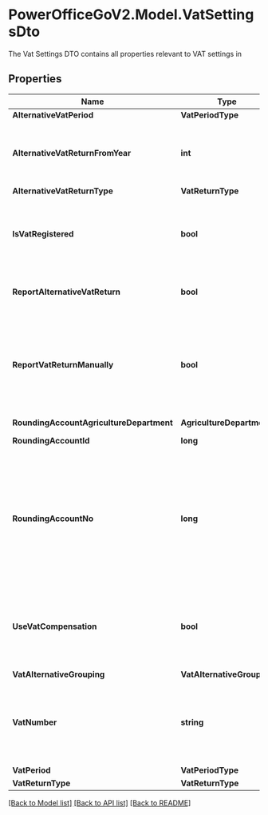 # PowerOfficeGoV2.Model.VatSettingsDto
The Vat Settings DTO contains all properties relevant to VAT settings in

## Properties

Name | Type | Description | Notes
------------ | ------------- | ------------- | -------------
**AlternativeVatPeriod** | **VatPeriodType** |  | [optional] 
**AlternativeVatReturnFromYear** | **int** | The year the client wants to start reporting additional vat returns. Relevant only if ReportAlternativeVatReturn is true. | [optional] [readonly] 
**AlternativeVatReturnType** | **VatReturnType** |  | [optional] 
**IsVatRegistered** | **bool** | Information on whether this this client is registered for Value Added Tax (VAT, norwegian: mva-registrert). If false, vat is not applied to outgoing invoices. | [optional] [readonly] 
**ReportAlternativeVatReturn** | **bool** | Information on whether this client report additional vat return for some departments. | [optional] [readonly] 
**ReportVatReturnManually** | **bool** | Information on whether this client report vat returns manually. True if the client are obliged to submit more than one type of vat return, are jointly registered or shall deliver vat return for vat compensation or reverse tax liability. | [optional] [readonly] 
**RoundingAccountAgricultureDepartment** | **AgricultureDepartment** |  | [optional] 
**RoundingAccountId** | **long** | The identifier of the rounding account number. | [optional] [readonly] 
**RoundingAccountNo** | **long** | The account used if rounding need to be posted when the principal vat report is sent.  When sending vat reports, the system vat accounts are emptied, but the account balances might have decimal precision and the vat reports do not.  If so, the rounding difference is posted to the rounding account. | [optional] [readonly] 
**UseVatCompensation** | **bool** | Information on whether this client are entitled to and uses vat compensation. If true, vat codes with first letter notation K can be used when relevant for the client. | [optional] [readonly] 
**VatAlternativeGrouping** | **VatAlternativeGrouping** |  | [optional] 
**VatNumber** | **string** | The vat number of the client. The vat number will equal the organization number for norwegian clients, but will relevant in vat terms only if the property isVatRegistered is true. | [optional] [readonly] 
**VatPeriod** | **VatPeriodType** |  | [optional] 
**VatReturnType** | **VatReturnType** |  | [optional] 

[[Back to Model list]](../../README.md#documentation-for-models) [[Back to API list]](../../README.md#documentation-for-api-endpoints) [[Back to README]](../../README.md)

